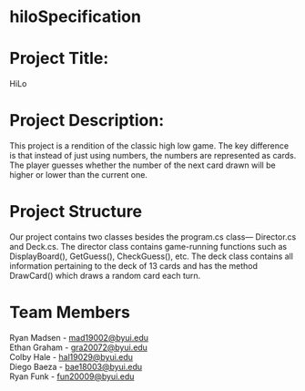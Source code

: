 
# hiloSpecification

# Project Title: 
  HiLo
  
# Project Description:
  This project is a rendition of the classic high low game. The key difference is that instead of just using numbers,
  the numbers are represented as cards. The player guesses whether the number of the next card drawn will be higher or lower than
  the current one.

# Project Structure
  Our project contains two classes besides the program.cs class— Director.cs and Deck.cs. The director class contains
  game-running functions such as DisplayBoard(), GetGuess(), CheckGuess(), etc. The deck class contains all information
  pertaining to the deck of 13 cards and has the method DrawCard() which draws a random card each turn. 

# Team Members
  Ryan Madsen - mad19002@byui.edu<br>
  Ethan Graham - gra20072@byui.edu<br>
  Colby Hale - hal19029@byui.edu<br>
  Diego Baeza - bae18003@byui.edu<br>
  Ryan Funk - fun20009@byui.edu
